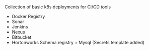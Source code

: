 #
Collection of basic k8s deployments for CI/CD tools

* Docker Registry
* Sonar
* Jenkins
* Nexus
* Bitbucket
* Hortonworks Schema registry + Mysql (Secrets template added)